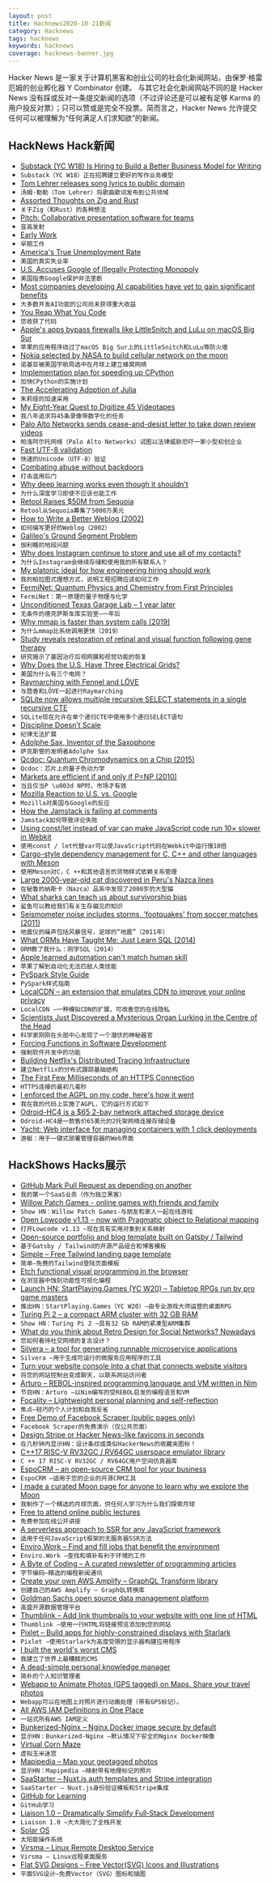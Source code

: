 ```yaml
---
layout: post
title: Hacknews2020-10-21新闻
category: Hacknews
tags: hacknews
keywords: hacknews
coverage: hacknews-banner.jpg
---
```


Hacker News 是一家关于计算机黑客和创业公司的社会化新闻网站，由保罗·格雷厄姆的创业孵化器 Y Combinator 创建。
与其它社会化新闻网站不同的是 Hacker News 没有踩或反对一条提交新闻的选项（不过评论还是可以被有足够 Karma 的用户投反对票）；只可以赞或是完全不投票。简而言之，Hacker News 允许提交任何可以被理解为“任何满足人们求知欲”的新闻。

## HackNews Hack新闻


- [Substack (YC W18) Is Hiring to Build a Better Business Model for Writing](https://substack.com/jobs)
- `Substack（YC W18）正在招聘建立更好的写作业务模型`
- [Tom Lehrer releases song lyrics to public domain](https://tomlehrersongs.com/)
- `汤姆·勒勒（Tom Lehrer）将歌曲歌词发布到公共领域`
- [Assorted Thoughts on Zig and Rust](https://scattered-thoughts.net/writing/assorted-thoughts-on-zig-and-rust/)
- `关于Zig（和Rust）的各种想法`
- [Pitch: Collaborative presentation software for teams](https://pitch.com/blog/pitch-launches)
- `音高发射`
- [Early Work](http://paulgraham.com/early.html)
- `早期工作`
- [America's True Unemployment Rate](https://www.axios.com/americas-true-unemployment-rate-6e34decb-c274-4feb-a4af-ffac8cf5840d.html)
- `美国的真实失业率`
- [U.S. Accuses Google of Illegally Protecting Monopoly](https://www.nytimes.com/2020/10/20/technology/google-antitrust.html)
- `美国指责Google保护非法垄断`
- [Most companies developing AI capabilities have yet to gain significant benefits](https://sloanreview.mit.edu/projects/expanding-ais-impact-with-organizational-learning)
- `大多数开发AI功能的公司尚未获得重大收益`
- [You Reap What You Code](https://ferd.ca/you-reap-what-you-code.html)
- `您收获了代码`
- [Apple's apps bypass firewalls like LittleSnitch and LuLu on macOS Big Sur](https://twitter.com/patrickwardle/status/1318465421796782082)
- `苹果的应用程序绕过了macOS Big Sur上的LittleSnitch和LuLu等防火墙`
- [Nokia selected by NASA to build cellular network on the moon](https://www.reuters.com/article/nokia-nasa-moon-idUSKBN2741JR)
- `诺基亚被美国宇航局选中在月球上建立蜂窝网络`
- [Implementation plan for speeding up CPython](https://github.com/markshannon/faster-cpython/blob/master/plan.md)
- `加快CPython的实施计划`
- [The Accelerating Adoption of Julia](https://lwn.net/SubscriberLink/834571/e8d7adc0d9b669bc/)
- `朱莉娅的加速采用`
- [My Eight-Year Quest to Digitize 45 Videotapes](https://mtlynch.io/digitizing-1/#)
- `我八年追求将45条录像带数字化的任务`
- [Palo Alto Networks sends cease-and-desist letter to take down review videos](https://orca.security/cybersecurity-community-transparency/)
- `帕洛阿尔托网络（Palo Alto Networks）试图以法律威胁恐吓一家小型初创企业`
- [Fast UTF-8 validation](https://lemire.me/blog/2020/10/20/ridiculously-fast-unicode-utf-8-validation/)
- `快速的Unicode（UTF-8）验证`
- [Combating abuse without backdoors](https://matrix.org/blog/2020/10/19/combating-abuse-in-matrix-without-backdoors)
- `打击滥用后门`
- [Why deep learning works even though it shouldn’t](https://moultano.wordpress.com/2020/10/18/why-deep-learning-works-even-though-it-shouldnt/)
- `为什么深度学习即使不应该也能工作`
- [Retool Raises $50M from Sequoia](https://retool.com/blog/retool-raises-50-million-led-by-sequoia/)
- `Retool从Sequoia筹集了5000万美元`
- [How to Write a Better Weblog (2002)](https://alistapart.com/article/writebetter/)
- `如何编写更好的Weblog（2002）`
- [Galileo's Ground Segment Problem](https://berthub.eu/articles/posts/galileos-ground-segment-problem/)
- `伽利略的地段问题`
- [Why does Instagram continue to store and use all of my contacts?](https://twitter.com/jontyusborne/status/1318630035780071424)
- `为什么Instagram会继续存储和使用我的所有联系人？`
- [My platonic ideal for how engineering hiring should work](http://blog.alinelerner.com/ive-been-an-engineer-and-a-recruiter-hiring-is-broken-heres-why-and-heres-what-it-should-be-like-instead/)
- `我的柏拉图式理想方式，说明工程招聘应该如何工作`
- [FermiNet: Quantum Physics and Chemistry from First Principles](https://deepmind.com/blog/article/FermiNet)
- `FermiNet：第一原理的量子物理与化学`
- [Unconditioned Texas Garage Lab – 1 year later](https://blog.networkprofile.org/unconditioned-garage-lab-1-year-later/)
- `无条件的德克萨斯车库实验室–一年后`
- [Why mmap is faster than system calls (2019)](https://medium.com/@sasha_f/why-mmap-is-faster-than-system-calls-24718e75ab37)
- `为什么mmap比系统调用更快（2019）`
- [Study reveals restoration of retinal and visual function following gene therapy](https://www.som.uci.edu/news_releases/Retinal-visual-function-restored-with-gene-therapy.asp)
- `研究揭示了基因治疗后视网膜和视觉功能的恢复`
- [Why Does the U.S. Have Three Electrical Grids?](https://spectrum.ieee.org/podcast/energy/renewables/why-does-the-us-have-three-electrical-grids)
- `美国为什么有三个电网？`
- [Raymarching with Fennel and LÖVE](https://andreyorst.gitlab.io/posts/2020-10-15-raymarching-with-fennel-and-love/)
- `与茴香和LÖVE一起进行Raymarching`
- [SQLite now allows multiple recursive SELECT statements in a single recursive CTE](https://fossil-scm.org/forum/forumpost/bacf8cf88c)
- `SQLite现在允许在单个递归CTE中使用多个递归SELECT语句`
- [Discipline Doesn’t Scale](https://www.sicpers.info/2020/10/discipline-doesnt-scale/)
- `纪律无法扩展`
- [Adolphe Sax, Inventor of the Saxophone](http://www.dinant.be/en/inheritance/adolphe-sax)
- `萨克斯管的发明者Adolphe Sax`
- [Qcdoc: Quantum Chromodynamics on a Chip (2015)](https://social.shorthand.com/EPCCsocial/3C2JB1C46c/qcdoc-quantum-chromodynamics-on-a-chip)
- `Qcdoc：芯片上的量子色动力学`
- [Markets are efficient if and only if P=NP (2010)](https://arxiv.org/abs/1002.2284)
- `当且仅当P \u003d NP时，市场才有效`
- [Mozilla Reaction to U.S. vs. Google](https://blog.mozilla.org/blog/2020/10/20/mozilla-reaction-to-u-s-v-google/)
- `Mozilla对美国与Google的反应`
- [How the Jamstack is failing at comments](https://leoloso.com/posts/jamstack-failing-at-comments/)
- `Jamstack如何导致评论失败`
- [Using const/let instead of var can make JavaScript code run 10× slower in Webkit](https://github.com/evanw/esbuild/issues/478)
- `使用const / let代替var可以使JavaScript代码在Webkit中运行慢10倍`
- [Cargo-style dependency management for C, C++ and other languages with Meson](https://nibblestew.blogspot.com/2020/10/cargo-style-dependency-management-for-c.html)
- `使用Meson对C，C ++和其他语言的货物样式依赖关系管理`
- [Large 2000-year-old cat discovered in Peru's Nazca lines](https://www.bbc.com/news/world-latin-america-54593295)
- `在秘鲁的纳斯卡（Nazca）品系中发现了2000岁的大型猫`
- [What sharks can teach us about survivorship bias](https://fs.blog/2020/10/sharks-survivorship-bias/)
- `鲨鱼可以教给我们有关生存偏见的知识`
- [Seismometer noise includes storms, 'footquakes' from soccer matches (2011)](https://phys.org/news/2011-01-seismometer-noise-south-atlantic-storms.html)
- `地震仪的噪声包括风暴信号，足球的“地震”（2011年）`
- [What ORMs Have Taught Me: Just Learn SQL (2014)](https://wozniak.ca/blog/2014/08/03/1/)
- `ORM教了我什么：刚学SQL（2014）`
- [Apple learned automation can't match human skill](https://appleinsider.com/articles/20/06/04/how-apple-learned-automation-cant-match-human-skill)
- `苹果了解到自动化无法匹敌人类技能`
- [PySpark Style Guide](https://github.com/palantir/pyspark-style-guide)
- `PySpark样式指南`
- [LocalCDN – an extension that emulates CDN to improve your online privacy](https://www.localcdn.org)
- `LocalCDN –一种模拟CDN的扩展，可改善您的在线隐私`
- [Scientists Just Discovered a Mysterious Organ Lurking in the Centre of the Head](https://www.sciencealert.com/chance-discovery-reveals-mysterious-organ-lurking-in-human-head-missed-for-centuries)
- `科学家刚刚在头部中心发现了一个潜伏的神秘器官`
- [Forcing Functions in Software Development](https://coderefinery.wordpress.com/2020/10/21/forcing-functions-in-software-development/)
- `强制软件开发中的功能`
- [Building Netflix's Distributed Tracing Infrastructure](https://netflixtechblog.com/building-netflixs-distributed-tracing-infrastructure-bb856c319304?source=rss----2615bd06b42e---4)
- `建立Netflix的分布式跟踪基础结构`
- [The First Few Milliseconds of an HTTPS Connection](http://www.moserware.com/2009/06/first-few-milliseconds-of-https.html)
- `HTTPS连接的最初几毫秒`
- [I enforced the AGPL on my code, here's how it went](https://raymii.org/s/blog/I_enforced_the_AGPL_on_my_code_heres_how_it_went.html)
- `我在我的代码上实施了AGPL，它的运行方式如下`
- [Odroid-HC4 is a $65 2-bay network attached storage device](https://liliputing.com/2020/10/network-attached-storage-nas-devices-can-be-useful-for-folks-looking-to-back-up-data-from-multiple-computers-set-up-a-home-media-server-or-even-a-self-hosted-alternative-to-google-drive-dropbox.html)
- `Odroid-HC4是一款售价65美元的2托架网络连接存储设备`
- [Yacht: Web interface for managing containers with 1 click deployments](https://github.com/SelfhostedPro/Yacht)
- `游艇：用于一键式部署管理容器的Web界面`


## HackShows Hacks展示

- [ GitHub Mark Pull Request as depending on another](https://www.dpulls.com/)
- `我的第一个SaaS业务（作为独立黑客）`
- [ Willow Patch Games - online games with friends and family](https://willowpatchgames.com/#about)
- `Show HN：Willow Patch Games-与朋友和家人一起在线游戏`
- [ Open Lowcode v1.13 – now with Pragmatic object to Relational mapping](https://github.com/openlowcode/Open-Lowcode/releases/tag/v1.13.0)
- `打开Lowcode v1.13 –现在具有实用对象到关系映射`
- [ Open-source portfolio and blog template built on Gatsby / Tailwind](https://github.com/RyanFitzgerald/devfolio)
- `基于Gatsby / Tailwind的开源产品组合和博客模板`
- [ Simple – Free Tailwind landing page template](https://github.com/cruip/tailwind-landing-page-template)
- `简单–免费的Tailwind登陆页面模板`
- [ Etch functional visual programming in the browser](https://letset.ch/)
- `在浏览器中蚀刻功能性可视化编程`
- [Launch HN: StartPlaying.Games (YC W20) – Tabletop RPGs run by pro game masters](https://startplaying.games/)
- `推出HN：StartPlaying.Games（YC W20）–由专业游戏大师运营的桌面RPG`
- [ Turing Pi 2 – a compact ARM cluster with 32 GB RAM](https://turingpi.com/turing-pi-2/)
- `Show HN：Turing Pi 2 –具有32 Gb RAM的紧凑型ARM集群`
- [ What do you think about Retro Design for Social Networks? Nowadays](http://unblnd.com)
- `您如何看待社交网络的复古设计？`
- [ Silvera – a tool for generating runnable microservice applications](https://gitlab.com/alensuljkanovic/silvera)
- `Silvera –用于生成可运行的微服务应用程序的工具`
- [ Turn your website console into a chat that connects website visitors](https://www.consolechat.io)
- `将您的网站控制台变成聊天，以联系网站访问者`
- [ Arturo – REBOL-inspired programming language and VM written in Nim](https://github.com/arturo-lang)
- `节目HN：Arturo –以Nim编写的受REBOL启发的编程语言和VM`
- [ Focality – Lightweight personal planning and self-reflection](https://www.focalityapp.com/en/)
- `焦点–轻巧的个人计划和自我反省`
- [ Free Demo of Facebook Scraper (public pages only)](https://facebookscraper.net/)
- `Facebook Scraper的免费演示（仅公共页面）`
- [ Design Stripe or Hacker News-like favicons in seconds](https://formito.com/tools/favicon)
- `在几秒钟内显示HN：设计条纹或类似HackerNews的收藏夹图标！`
- [ C++17 RISC-V RV32GC / RV64GC userspace emulator library](https://github.com/fwsGonzo/libriscv)
- `C ++ 17 RISC-V RV32GC / RV64GC用户空间仿真器库`
- [ EspoCRM – an open-source CRM tool for your business](https://github.com/espocrm/espocrm)
- `EspoCRM –适用于您的企业的开源CRM工具`
- [ I made a curated Moon page for anyone to learn why we explore the Moon](https://jatan.space/the-moon/)
- `我制作了一个精选的月球页面，供任何人学习为什么我们探索月球`
- [ Free to attend online public lectures](https://lectures.london/)
- `免费参加在线公开讲座`
- [ A serverless approach to SSR for any JavaScript framework](https://www.spirit.fish)
- `适用于任何JavaScript框架的无服务器SSR方法`
- [ Enviro.Work – Find and fill jobs that benefit the environment](http://enviro.work)
- `Enviro.Work –查找和填补有利于环境的工作`
- [ A Byte of Coding – A curated newsletter of programming articles](https://abyteofcoding.com/)
- `字节编码–精选的编程新闻通讯`
- [ Create your own AWS Amplify – GraphQL Transform library](https://github.com/graphql-editor/transform-graphql)
- `创建自己的AWS Amplify – GraphQL转换库`
- [ Goldman Sachs open source data management platform](https://github.com/finos/legend)
- `高盛开源数据管理平台`
- [ Thumblink – Add link thumbnails to your website with one line of HTML](https://thumblink.com/?hn)
- `Thumblink –使用一行HTML将链接预览添加到您的网站`
- [ Pixlet – Build apps for highly-constrained displays with Starlark](https://github.com/tidbyt/pixlet)
- `Pixlet –使用Starlark为高度受限的显示器构建应用程序`
- [ I built the world's worst CMS](https://wgx.github.io/anypage/editor)
- `我建立了世界上最糟糕的CMS`
- [ A dead-simple personal knowledge manager](https://rekowl.com/)
- `简朴的个人知识管理者`
- [ Webapp to Animate Photos (GPS tagged) on Maps. Share your travel photos](https://mapipedia.com/photo_upload)
- `Webapp可以在地图上对照片进行动画处理（带有GPS标记）。`
- [ All AWS IAM Definitions in One Place](https://aws.dendron.so)
- `一站式所有AWS IAM定义`
- [ Bunkerized-Nginx – Nginx Docker image secure by default](https://github.com/bunkerity/bunkerized-nginx)
- `显示HN：Bunkerized-Nginx –默认情况下安全的Nginx Docker映像`
- [ Virtual Corn Maze](http://noisyowl.com/corn/)
- `虚拟玉米迷宫`
- [ Mapipedia – Map your geotagged photos](https://mapipedia.com/)
- `显示HN：Mapipedia –映射带有地理标记的照片`
- [ SaaStarter – Nuxt.js auth templates and Stripe integration](https://saastarter.com/)
- `SaaStarter – Nuxt.js身份验证模板和Stripe集成`
- [ GitHub for Learning](https://astrasum.com/subject/1)
- `GitHub学习`
- [ Liaison 1.0 – Dramatically Simplify Full‑Stack Development](https://liaison.dev/)
- `Liaison 1.0 –大大简化了全栈开发`
- [ Solar OS](http://oby.ro/os/index.html)
- `太阳能操作系统`
- [ Virsma – Linux Remote Desktop Service](https://www.virsma.com)
- `Virsma – Linux远程桌面服务`
- [ Flat SVG Designs – Free Vector(SVG) Icons and Illustrations](https://flat-svg-designs.net/en/)
- `平面SVG设计–免费Vector（SVG）图标和插图`

